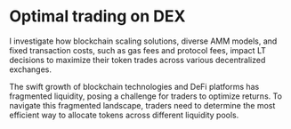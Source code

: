 # Optimal trading on DEX 
I investigate how blockchain scaling solutions, diverse AMM models, and fixed transaction costs, such as gas fees and protocol fees, impact LT decisions to maximize their token trades across various decentralized exchanges.

The swift growth of blockchain technologies and DeFi platforms has fragmented liquidity, posing a challenge for traders to optimize returns. To navigate this fragmented landscape, traders need to determine the most efficient way to allocate tokens across different liquidity pools.
